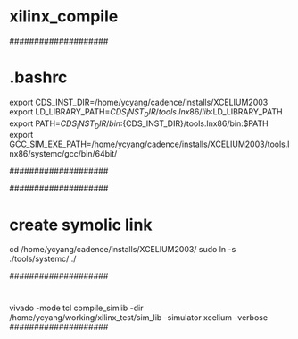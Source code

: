# xilinx_compile

####################
# .bashrc

export CDS_INST_DIR=/home/ycyang/cadence/installs/XCELIUM2003
export LD_LIBRARY_PATH=${CDS_INST_DIR}/tools.lnx86/lib:$LD_LIBRARY_PATH
export PATH=${CDS_INST_DIR}/bin:${CDS_INST_DIR}/tools.lnx86/bin:$PATH
export GCC_SIM_EXE_PATH=/home/ycyang/cadence/installs/XCELIUM2003/tools.lnx86/systemc/gcc/bin/64bit/

####################

####################
# create symolic link 
cd /home/ycyang/cadence/installs/XCELIUM2003/
sudo ln -s ./tools/systemc/ ./

####################
# 
vivado -mode tcl 
compile_simlib -dir /home/ycyang/working/xilinx_test/sim_lib -simulator xcelium -verbose 
####################




